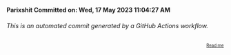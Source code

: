 **Parixshit Committed on: Wed, 17 May 2023 11:04:27 AM** <!-- 7d633e14-29e3-489d-a58e-652711d8c92b -->

###### This is an automated commit generated by a GitHub Actions workflow.

<div align="right"><sub><sup><a href="https://github.com/Parixshit/AutoCommit.git">Read me</a></sup></sub></div>
